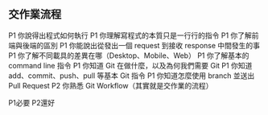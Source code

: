 ## 交作業流程


 P1 你說得出程式如何執行
 P1 你理解寫程式的本質只是一行行的指令
 P1 你了解前端與後端的區別
 P1 你能說出從發出一個 request 到接收 response 中間發生的事
 P1 你了解不同載具的差異在哪（Desktop、Mobile、Web）
 P1 你了解基本的 command line 指令
 P1 你知道 Git 在做什麼，以及為何我們需要 Git
 P1 你知道 add、commit、push、pull 等基本 Git 指令
 P1 你知道怎麼使用 branch 並送出 Pull Request
 P2 你熟悉 Git Workflow（其實就是交作業的流程）

P1必要 P2還好
